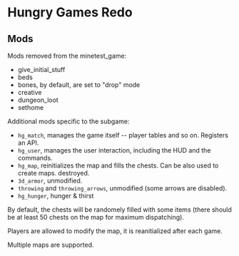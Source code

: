 # Hungry Games Redo

## Mods

Mods removed from the minetest_game:
* give_initial_stuff
* beds
* bones, by default, are set to "drop" mode
* creative
* dungeon_loot
* sethome

Additional mods specific to the subgame:
* `hg_match`, manages the game itself -- player tables and so on. Registers an API.
* `hg_user`, manages the user interaction, including the HUD and the commands.
* `hg_map`, reinitializes the map and fills the chests. Can be also used to create maps.
destroyed.
* `3d_armor`, unmodified.
* `throwing` and `throwing_arrows`, unmodified (some arrows are disabled).
* `hg_hunger`, hunger & thirst

By default, the chests will be randomely filled with some items (there should
be at least 50 chests on the map for maximum dispatching).
<!-- Each additional player will cause a 10% increase in the quantities. -->

Players are allowed to modify the map, it is reanitialized after each game.

Multiple maps are supported.<!-- The minimum number of players to start a new game
is the maximum between 3 and the number of players out of the number of maps
(e.g. if there are 3 maps and 30 players, a new game will start only if there
are 10 players waiting). The maximum waiting time is 5 minutes, if there are not
enough players (still more than 3) but 5 minutes were waited, a new game
will start anyway. -->
